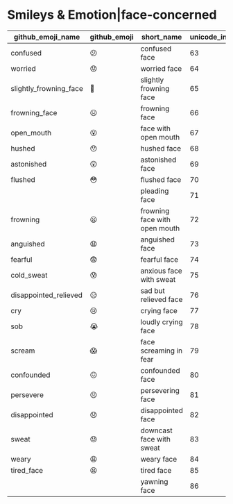 # Smileys & Emotion|face-concerned

|github_emoji_name|github_emoji|short_name|unicode_index|
|---|---|---|---|
|confused|:confused:|confused face|63|
|worried|:worried:|worried face|64|
|slightly_frowning_face|:slightly_frowning_face:|slightly frowning face|65|
|frowning_face|:frowning_face:|frowning face|66|
|open_mouth|:open_mouth:|face with open mouth|67|
|hushed|:hushed:|hushed face|68|
|astonished|:astonished:|astonished face|69|
|flushed|:flushed:|flushed face|70|
|||pleading face|71|
|frowning|:frowning:|frowning face with open mouth|72|
|anguished|:anguished:|anguished face|73|
|fearful|:fearful:|fearful face|74|
|cold_sweat|:cold_sweat:|anxious face with sweat|75|
|disappointed_relieved|:disappointed_relieved:|sad but relieved face|76|
|cry|:cry:|crying face|77|
|sob|:sob:|loudly crying face|78|
|scream|:scream:|face screaming in fear|79|
|confounded|:confounded:|confounded face|80|
|persevere|:persevere:|persevering face|81|
|disappointed|:disappointed:|disappointed face|82|
|sweat|:sweat:|downcast face with sweat|83|
|weary|:weary:|weary face|84|
|tired_face|:tired_face:|tired face|85|
|||yawning face|86|
